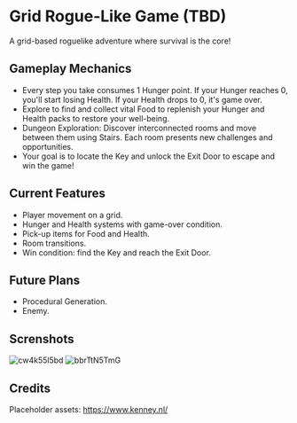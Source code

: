 # Grid Rogue-Like Game (TBD)
A grid-based roguelike adventure where survival is the core!

## Gameplay Mechanics
- Every step you take consumes 1 Hunger point. If your Hunger reaches 0, you'll start losing Health. If your Health drops to 0, it's game over.<br/>
- Explore to find and collect vital Food to replenish your Hunger and Health packs to restore your well-being.<br/>
- Dungeon Exploration: Discover interconnected rooms and move between them using Stairs. Each room presents new challenges and opportunities.<br/>
- Your  goal is to locate the Key and unlock the Exit Door to escape and win the game!<br/>

## Current Features
- Player movement on a grid.<br/>
- Hunger and Health systems with game-over condition.<br/>
- Pick-up items for Food and Health.<br/>
- Room transitions.<br/>
- Win condition: find the Key and reach the Exit Door.<br/>

## Future Plans
- Procedural Generation.<br/>
- Enemy.<br/>

## Screnshots
![cw4k55l5bd](https://github.com/user-attachments/assets/3c208340-e233-4791-ba09-b7291ebc0239)
![bbrTtN5TmG](https://github.com/user-attachments/assets/d5ddc81f-3cd2-418b-8715-2456d7a557ee)

## Credits
Placeholder assets: https://www.kenney.nl/
